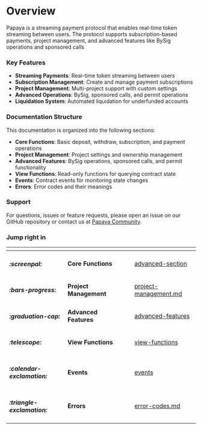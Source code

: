 # Overview

Papaya is a streaming payment protocol that enables real-time token streaming between users. The protocol supports subscription-based payments, project management, and advanced features like BySig operations and sponsored calls

### Key Features

* **Streaming Payments**: Real-time token streaming between users
* **Subscription Management**: Create and manage payment subscriptions
* **Project Management**: Multi-project support with custom settings
* **Advanced Operations**: BySig, sponsored calls, and permit operations
* **Liquidation System**: Automated liquidation for underfunded accounts

### Documentation Structure

This documentation is organized into the following sections:

* **Core Functions**: Basic deposit, withdraw, subscription, and payment operations
* **Project Management**: Project settings and ownership management
* **Advanced Features**: BySig operations, sponsored calls, and permit functionality
* **View Functions**: Read-only functions for querying contract state
* **Events**: Contract events for monitoring state changes
* **Errors**: Error codes and their meanings

### Support

For questions, issues or feature requests, please open an issue on our GitHub repository or contact us at [Papaya Community](https://t.me/PapayaCommunity/26037).

### Jump right in

<table data-view="cards"><thead><tr><th></th><th></th><th data-hidden data-card-cover data-type="files"></th><th data-hidden></th><th data-hidden data-card-target data-type="content-ref"></th></tr></thead><tbody><tr><td><h4><i class="fa-screenpal">:screenpal:</i></h4></td><td><strong>Core Functions</strong></td><td></td><td></td><td><a href="advanced-section/">advanced-section</a></td></tr><tr><td><h4><i class="fa-bars-progress">:bars-progress:</i></h4></td><td><strong>Project Management</strong></td><td></td><td></td><td><a href="project-management.md">project-management.md</a></td></tr><tr><td><h4><i class="fa-graduation-cap">:graduation-cap:</i></h4></td><td><strong>Advanced Features</strong></td><td></td><td></td><td><a href="advanced-features/">advanced-features</a></td></tr><tr><td><h4><i class="fa-telescope">:telescope:</i></h4></td><td><strong>View Functions</strong></td><td></td><td></td><td><a href="view-functions/">view-functions</a></td></tr><tr><td><h4><i class="fa-calendar-exclamation">:calendar-exclamation:</i></h4></td><td><strong>Events</strong></td><td></td><td></td><td><a href="events/">events</a></td></tr><tr><td><h4><i class="fa-triangle-exclamation">:triangle-exclamation:</i></h4></td><td><strong>Errors</strong></td><td></td><td></td><td><a href="error-codes.md">error-codes.md</a></td></tr></tbody></table>

